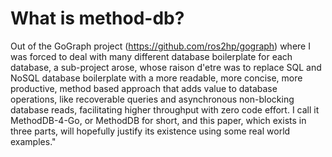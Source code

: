 # What is method-db?
Out of the GoGraph project (https://github.com/ros2hp/gograph) where I was forced to deal with many different database boilerplate for each database, a sub-project arose, whose raison d'etre was to replace SQL and NoSQL database boilerplate with a more readable, more concise, more productive, method based approach that adds value to database operations, like recoverable queries and asynchronous non-blocking database reads, facilitating higher throughput with zero code effort. I call it MethodDB-4-Go, or MethodDB for short, and this paper, which exists in three parts, will hopefully justify its existence using some real world examples."
